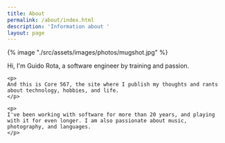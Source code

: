 ```yaml
---
title: About
permalink: /about/index.html
description: 'Information about '
layout: page
---
```


<custom-masonry layout="50-50">
  <div class="flow">
    {% image "./src/assets/images/photos/mugshot.jpg" %}
  </div>
  <div class="flow region">
    <p>
    Hi, I'm Guido Rota, a software engineer by training and passion.
    </p>

    <p>
    And this is Core 567, the site where I publish my thoughts and rants about technology, hobbies, and life.
    </p>

    <p>
    I've been working with software for more than 20 years, and playing with it for even longer. I am also passionate about music, photography, and languages.
    </p>
  </div>
</custom-masonry>
